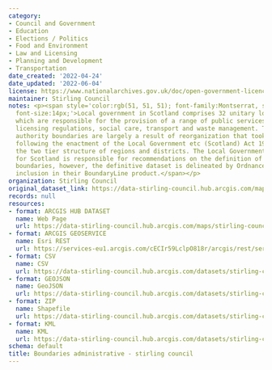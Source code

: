 ```yaml
---
category:
- Council and Government
- Education
- Elections / Politics
- Food and Environment
- Law and Licensing
- Planning and Development
- Transportation
date_created: '2022-04-24'
date_updated: '2022-06-04'
license: https://www.nationalarchives.gov.uk/doc/open-government-licence/version/3/
maintainer: Stirling Council
notes: <p><span style='color:rgb(51, 51, 51); font-family:Montserrat, sans-serif;
  font-size:14px;'>Local government in Scotland comprises 32 unitary local authorities,
  which are responsible for the provision of a range of public services such as education,
  licensing regulations, social care, transport and waste management. The current
  authority boundaries are largely a result of reorganization that took place in 1996,
  following the enactment of the Local Government etc (Scotland) Act 1994 which abolished
  the two tier structure of regions and districts. The Local Government Boundary Commission
  for Scotland is responsible for recommendations on the definition of local authority
  boundaries, however, the definitive dataset is delineated by Ordnance Survey for
  inclusion in their BoundaryLine product.</span></p>
organization: Stirling Council
original_dataset_link: https://data-stirling-council.hub.arcgis.com/maps/stirling-council::boundaries-administrative-stirling-council
records: null
resources:
- format: ARCGIS HUB DATASET
  name: Web Page
  url: https://data-stirling-council.hub.arcgis.com/maps/stirling-council::boundaries-administrative-stirling-council
- format: ARCGIS GEOSERVICE
  name: Esri REST
  url: https://services-eu1.arcgis.com/cECIr59LclpO818r/arcgis/rest/services/Boundaries_Stirling_Council/FeatureServer/0
- format: CSV
  name: CSV
  url: https://data-stirling-council.hub.arcgis.com/datasets/stirling-council::boundaries-administrative-stirling-council.csv?outSR=%7B%22latestWkid%22%3A27700%2C%22wkid%22%3A27700%7D
- format: GEOJSON
  name: GeoJSON
  url: https://data-stirling-council.hub.arcgis.com/datasets/stirling-council::boundaries-administrative-stirling-council.geojson?outSR=%7B%22latestWkid%22%3A27700%2C%22wkid%22%3A27700%7D
- format: ZIP
  name: Shapefile
  url: https://data-stirling-council.hub.arcgis.com/datasets/stirling-council::boundaries-administrative-stirling-council.zip?outSR=%7B%22latestWkid%22%3A27700%2C%22wkid%22%3A27700%7D
- format: KML
  name: KML
  url: https://data-stirling-council.hub.arcgis.com/datasets/stirling-council::boundaries-administrative-stirling-council.kml?outSR=%7B%22latestWkid%22%3A27700%2C%22wkid%22%3A27700%7D
schema: default
title: Boundaries administrative - stirling council
---
```

